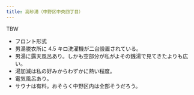```yaml
---
title: 高砂湯（中野区中央四丁目）
---
```


TBW

* フロント形式
* 男湯脱衣所に 4.5 キロ洗濯機が二台設置されている。
* 男湯に露天風呂あり。しかも空部分が私がよその銭湯で見てきたよりも広い。
* 湯加減は私の好みからわずかに熱い程度。
* 電気風呂あり。
* サウナは有料。おそらく中野区内は全部そうだろう。

